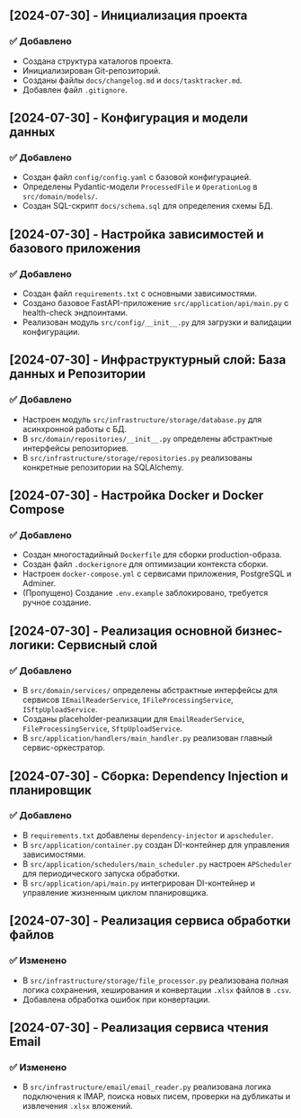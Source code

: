 ## [2024-07-30] - Инициализация проекта

### ✅ Добавлено
- Создана структура каталогов проекта.
- Инициализирован Git-репозиторий.
- Созданы файлы `docs/changelog.md` и `docs/tasktracker.md`.
- Добавлен файл `.gitignore`.

## [2024-07-30] - Конфигурация и модели данных

### ✅ Добавлено
- Создан файл `config/config.yaml` с базовой конфигурацией.
- Определены Pydantic-модели `ProcessedFile` и `OperationLog` в `src/domain/models/`.
- Создан SQL-скрипт `docs/schema.sql` для определения схемы БД.

## [2024-07-30] - Настройка зависимостей и базового приложения

### ✅ Добавлено
- Создан файл `requirements.txt` с основными зависимостями.
- Создано базовое FastAPI-приложение `src/application/api/main.py` с health-check эндпоинтами.
- Реализован модуль `src/config/__init__.py` для загрузки и валидации конфигурации.

## [2024-07-30] - Инфраструктурный слой: База данных и Репозитории

### ✅ Добавлено
- Настроен модуль `src/infrastructure/storage/database.py` для асинхронной работы с БД.
- В `src/domain/repositories/__init__.py` определены абстрактные интерфейсы репозиториев.
- В `src/infrastructure/storage/repositories.py` реализованы конкретные репозитории на SQLAlchemy.

## [2024-07-30] - Настройка Docker и Docker Compose

### ✅ Добавлено
- Создан многостадийный `Dockerfile` для сборки production-образа.
- Создан файл `.dockerignore` для оптимизации контекста сборки.
- Настроен `docker-compose.yml` с сервисами приложения, PostgreSQL и Adminer.
- (Пропущено) Создание `.env.example` заблокировано, требуется ручное создание.

## [2024-07-30] - Реализация основной бизнес-логики: Сервисный слой

### ✅ Добавлено
- В `src/domain/services/` определены абстрактные интерфейсы для сервисов `IEmailReaderService`, `IFileProcessingService`, `ISftpUploadService`.
- Созданы placeholder-реализации для `EmailReaderService`, `FileProcessingService`, `SftpUploadService`.
- В `src/application/handlers/main_handler.py` реализован главный сервис-оркестратор.

## [2024-07-30] - Сборка: Dependency Injection и планировщик

### ✅ Добавлено
- В `requirements.txt` добавлены `dependency-injector` и `apscheduler`.
- В `src/application/container.py` создан DI-контейнер для управления зависимостями.
- В `src/application/schedulers/main_scheduler.py` настроен `APScheduler` для периодического запуска обработки.
- В `src/application/api/main.py` интегрирован DI-контейнер и управление жизненным циклом планировщика.

## [2024-07-30] - Реализация сервиса обработки файлов

### ✅ Изменено
- В `src/infrastructure/storage/file_processor.py` реализована полная логика сохранения, хеширования и конвертации `.xlsx` файлов в `.csv`.
- Добавлена обработка ошибок при конвертации.

## [2024-07-30] - Реализация сервиса чтения Email

### ✅ Изменено
- В `src/infrastructure/email/email_reader.py` реализована логика подключения к IMAP, поиска новых писем, проверки на дубликаты и извлечения `.xlsx` вложений.
